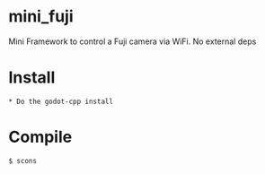 # mini_fuji
Mini Framework to control a Fuji camera via WiFi. No external deps

# Install

	* Do the godot-cpp install

# Compile

    $ scons


